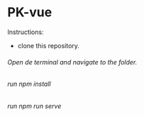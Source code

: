 # PK-vue
Instructions:
- clone this repository.
###### Open de terminal and navigate to the folder.
###### run npm install
###### run npm run serve

